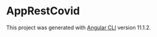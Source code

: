 # AppRestCovid

This project was generated with [Angular CLI](https://github.com/angular/angular-cli) version 11.1.2.